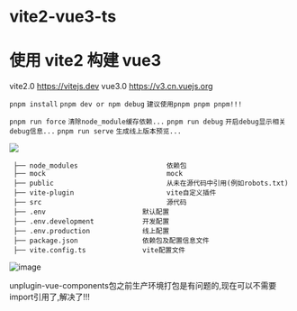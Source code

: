 # vite2-vue3-ts

# 使用 vite2 构建 vue3

vite2.0 <https://vitejs.dev> vue3.0 <https://v3.cn.vuejs.org>

`pnpm install` `pnpm dev or npm debug` `建议使用pnpm pnpm pnpm!!!`

`pnpm run force` `清除node_module缓存依赖...` `pnpm run debug` `开启debug显示相关debug信息...` `pnpm run serve` `生成线上版本预览...`

[![](https://cloudbase.net/deploy-en.svg)](https://console.cloud.tencent.com/webify/new?tpl=https%3A%2F%2Fgithub.com%2Fimbacc%2Fvite2-vue3)

```
 ├── node_modules                      依赖包
 ├── mock                              mock
 ├── public                            从未在源代码中引用(例如robots.txt)
 ├── vite-plugin                       vite自定义插件
 ├── src                               源代码
 ├── .env                        默认配置
 ├── .env.development            开发配置
 ├── .env.production             线上配置
 ├── package.json                依赖包及配置信息文件
 ├── vite.config.ts              vite配置文件
```

![image](https://github.com/imbacc/vite2-vue3/assets/28825000/c28916c7-a0ce-49e9-8b38-2818338f1567)

unplugin-vue-components包之前生产环境打包是有问题的,现在可以不需要import引用了,解决了!!!
